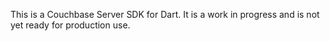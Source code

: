 This is a Couchbase Server SDK for Dart. It is a work in progress and is not yet
ready for production use.
